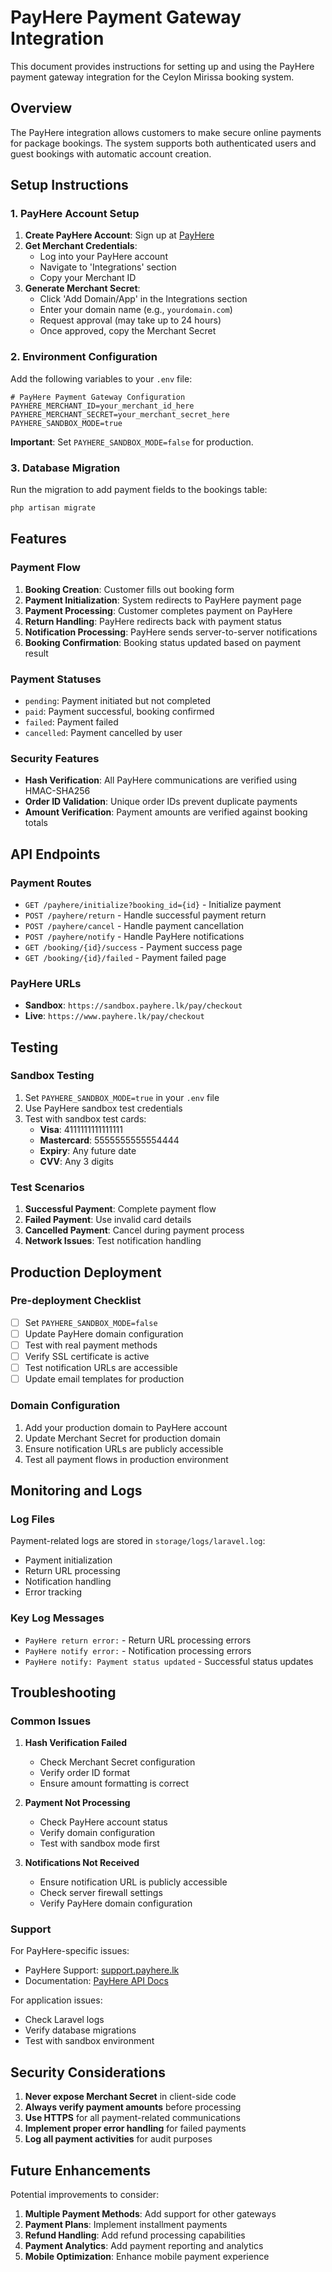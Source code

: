 # PayHere Payment Gateway Integration

This document provides instructions for setting up and using the PayHere payment gateway integration for the Ceylon Mirissa booking system.

## Overview

The PayHere integration allows customers to make secure online payments for package bookings. The system supports both authenticated users and guest bookings with automatic account creation.

## Setup Instructions

### 1. PayHere Account Setup

1. **Create PayHere Account**: Sign up at [PayHere](https://www.payhere.lk/)
2. **Get Merchant Credentials**:
   - Log into your PayHere account
   - Navigate to 'Integrations' section
   - Copy your Merchant ID
3. **Generate Merchant Secret**:
   - Click 'Add Domain/App' in the Integrations section
   - Enter your domain name (e.g., `yourdomain.com`)
   - Request approval (may take up to 24 hours)
   - Once approved, copy the Merchant Secret

### 2. Environment Configuration

Add the following variables to your `.env` file:

```env
# PayHere Payment Gateway Configuration
PAYHERE_MERCHANT_ID=your_merchant_id_here
PAYHERE_MERCHANT_SECRET=your_merchant_secret_here
PAYHERE_SANDBOX_MODE=true
```

**Important**: Set `PAYHERE_SANDBOX_MODE=false` for production.

### 3. Database Migration

Run the migration to add payment fields to the bookings table:

```bash
php artisan migrate
```

## Features

### Payment Flow

1. **Booking Creation**: Customer fills out booking form
2. **Payment Initialization**: System redirects to PayHere payment page
3. **Payment Processing**: Customer completes payment on PayHere
4. **Return Handling**: PayHere redirects back with payment status
5. **Notification Processing**: PayHere sends server-to-server notifications
6. **Booking Confirmation**: Booking status updated based on payment result

### Payment Statuses

- `pending`: Payment initiated but not completed
- `paid`: Payment successful, booking confirmed
- `failed`: Payment failed
- `cancelled`: Payment cancelled by user

### Security Features

- **Hash Verification**: All PayHere communications are verified using HMAC-SHA256
- **Order ID Validation**: Unique order IDs prevent duplicate payments
- **Amount Verification**: Payment amounts are verified against booking totals

## API Endpoints

### Payment Routes

- `GET /payhere/initialize?booking_id={id}` - Initialize payment
- `POST /payhere/return` - Handle successful payment return
- `POST /payhere/cancel` - Handle payment cancellation
- `POST /payhere/notify` - Handle PayHere notifications
- `GET /booking/{id}/success` - Payment success page
- `GET /booking/{id}/failed` - Payment failed page

### PayHere URLs

- **Sandbox**: `https://sandbox.payhere.lk/pay/checkout`
- **Live**: `https://www.payhere.lk/pay/checkout`

## Testing

### Sandbox Testing

1. Set `PAYHERE_SANDBOX_MODE=true` in your `.env` file
2. Use PayHere sandbox test credentials
3. Test with sandbox test cards:
   - **Visa**: 4111111111111111
   - **Mastercard**: 5555555555554444
   - **Expiry**: Any future date
   - **CVV**: Any 3 digits

### Test Scenarios

1. **Successful Payment**: Complete payment flow
2. **Failed Payment**: Use invalid card details
3. **Cancelled Payment**: Cancel during payment process
4. **Network Issues**: Test notification handling

## Production Deployment

### Pre-deployment Checklist

- [ ] Set `PAYHERE_SANDBOX_MODE=false`
- [ ] Update PayHere domain configuration
- [ ] Test with real payment methods
- [ ] Verify SSL certificate is active
- [ ] Test notification URLs are accessible
- [ ] Update email templates for production

### Domain Configuration

1. Add your production domain to PayHere account
2. Update Merchant Secret for production domain
3. Ensure notification URLs are publicly accessible
4. Test all payment flows in production environment

## Monitoring and Logs

### Log Files

Payment-related logs are stored in `storage/logs/laravel.log`:

- Payment initialization
- Return URL processing
- Notification handling
- Error tracking

### Key Log Messages

- `PayHere return error:` - Return URL processing errors
- `PayHere notify error:` - Notification processing errors
- `PayHere notify: Payment status updated` - Successful status updates

## Troubleshooting

### Common Issues

1. **Hash Verification Failed**
   - Check Merchant Secret configuration
   - Verify order ID format
   - Ensure amount formatting is correct

2. **Payment Not Processing**
   - Check PayHere account status
   - Verify domain configuration
   - Test with sandbox mode first

3. **Notifications Not Received**
   - Ensure notification URL is publicly accessible
   - Check server firewall settings
   - Verify PayHere domain configuration

### Support

For PayHere-specific issues:
- PayHere Support: [support.payhere.lk](https://support.payhere.lk)
- Documentation: [PayHere API Docs](https://support.payhere.lk/api-%26-mobile-sdk/checkout-api)

For application issues:
- Check Laravel logs
- Verify database migrations
- Test with sandbox environment

## Security Considerations

1. **Never expose Merchant Secret** in client-side code
2. **Always verify payment amounts** before processing
3. **Use HTTPS** for all payment-related communications
4. **Implement proper error handling** for failed payments
5. **Log all payment activities** for audit purposes

## Future Enhancements

Potential improvements to consider:

1. **Multiple Payment Methods**: Add support for other gateways
2. **Payment Plans**: Implement installment payments
3. **Refund Handling**: Add refund processing capabilities
4. **Payment Analytics**: Add payment reporting and analytics
5. **Mobile Optimization**: Enhance mobile payment experience
